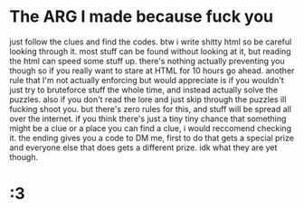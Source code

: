 # The ARG I made because **fuck you**
just follow the clues and find the codes. btw i write shitty html so be careful looking through it. most stuff can be found without looking at it, but reading the html can speed some stuff up. there's nothing actually preventing you though so if you really want to stare at HTML for 10 hours go ahead. another rule that I'm not actually enforcing but would appreciate is if you wouldn't just try to bruteforce stuff the whole time, and instead actually solve the puzzles. also if you don't read the lore and just skip through the puzzles ill fucking shoot you. but there's zero rules for this, and stuff will be spread all over the internet. if you think there's just a tiny tiny chance that something might be a clue or a place you can find a clue, i would reccomend checking it. the ending gives you a code to DM me, first to do that gets a special prize and everyone else that does gets a different prize. idk what they are yet though.
# :3
